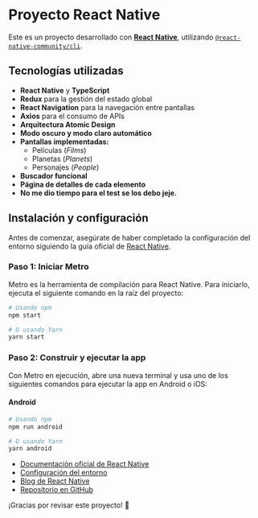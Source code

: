 # Proyecto React Native

Este es un proyecto desarrollado con [**React Native**](https://reactnative.dev), utilizando [`@react-native-community/cli`](https://github.com/react-native-community/cli).

## Tecnologías utilizadas

- **React Native** y **TypeScript**
- **Redux** para la gestión del estado global
- **React Navigation** para la navegación entre pantallas
- **Axios** para el consumo de APIs
- **Arquitectura Atomic Design**
- **Modo oscuro y modo claro automático**
- **Pantallas implementadas:**
  - Películas (*Films*)
  - Planetas (*Planets*)
  - Personajes (*People*)
- **Buscador funcional**
- **Página de detalles de cada elemento**
- **No me dio tiempo para el test se los debo jeje.**


## Instalación y configuración

Antes de comenzar, asegúrate de haber completado la configuración del entorno siguiendo la guía oficial de [React Native](https://reactnative.dev/docs/environment-setup).

### Paso 1: Iniciar Metro

Metro es la herramienta de compilación para React Native. Para iniciarlo, ejecuta el siguiente comando en la raíz del proyecto:

```sh
# Usando npm
npm start

# O usando Yarn
yarn start
```

### Paso 2: Construir y ejecutar la app

Con Metro en ejecución, abre una nueva terminal y usa uno de los siguientes comandos para ejecutar la app en Android o iOS:

#### Android

```sh
# Usando npm
npm run android

# O usando Yarn
yarn android
```

- [Documentación oficial de React Native](https://reactnative.dev)
- [Configuración del entorno](https://reactnative.dev/docs/environment-setup)
- [Blog de React Native](https://reactnative.dev/blog)
- [Repositorio en GitHub](https://github.com/facebook/react-native)

¡Gracias por revisar este proyecto! 🚀


